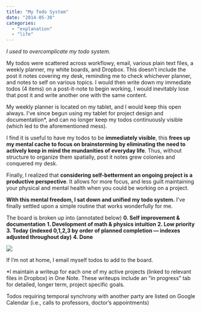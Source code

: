 ```yaml
---
title: "My Todo System"
date: "2014-05-30"
categories: 
  - "explanation"
  - "life"
---
```


_I used to overcomplicate my todo system._

My todos were scattered across workflowy, email, various plain text files, a weekly planner, my white boards, and Dropbox. This doesn’t include the post it notes covering my desk, reminding me to check whichever planner, and notes to self on various topics. I would then write down my immediate todos (4 items) on a post-it-note to begin working, I would inevitably lose that post it and write another one with the same content.

My weekly planner is located on my tablet, and I would keep this open always. I’ve since begun using my tablet for project design and documentation*, and can no longer keep my todos continuously visible (which led to the aforementioned mess).

I find it is useful to have my todos to be **immediately visible**, this **frees up my mental cache to focus on brainstorming by eliminating the need to actively keep in mind the mundanities of everyday life**. Thus, without structure to organize them spatially, post it notes grew colonies and conquered my desk.

Finally, I realized that **considering self-betterment an ongoing project is a productive perspective**. It allows for more focus, and less guilt maintaining your physical and mental health when you could be working on a project.

**With this mental freedom, I sat down and unified my todo system.** I’ve finally settled upon a simple routine that works wonderfully for me.

The board is broken up into (annotated below) **0. Self improvement & documentation** **1. Development of math & physics intuition** **2. Low priority** **3. Today (indexed 0,1,2,3 by order of planned completion — indexes adjusted throughout day)** **4. Done**

[![](/wp-content/uploads/2014/05/Screenshot-from-2014-05-30-10-08-33.png)](/wp-content/uploads/2014/05/Screenshot-from-2014-05-30-10-08-33.png)

If I’m not at home, I email myself todos to add to the board.

*I maintain a writeup for each one of my active projects (linked to relevant files in Dropbox) in One Note. These writeups include an “in progress” tab for detailed, longer term, project specific goals.

Todos requiring temporal synchrony with another party are listed on Google Calendar (i.e., calls to professors, doctor’s appointments)
